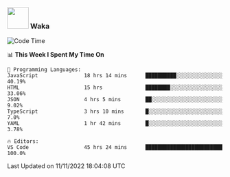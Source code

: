 ### <img src="https://media.giphy.com/media/VgCDAzcKvsR6OM0uWg/giphy.gif" width="50"> Waka

  <!--START_SECTION:waka-->
![Code Time](http://img.shields.io/badge/Code%20Time-1%2C069%20hrs%2022%20mins-blue)

📊 **This Week I Spent My Time On** 

```text
💬 Programming Languages: 
JavaScript               18 hrs 14 mins      ██████████░░░░░░░░░░░░░░░   40.19% 
HTML                     15 hrs              ████████░░░░░░░░░░░░░░░░░   33.06% 
JSON                     4 hrs 5 mins        ██░░░░░░░░░░░░░░░░░░░░░░░   9.02% 
TypeScript               3 hrs 10 mins       █░░░░░░░░░░░░░░░░░░░░░░░░   7.0% 
YAML                     1 hr 42 mins        █░░░░░░░░░░░░░░░░░░░░░░░░   3.78%

🔥 Editors: 
VS Code                  45 hrs 24 mins      █████████████████████████   100.0%

```


 Last Updated on 11/11/2022 18:04:08 UTC
<!--END_SECTION:waka-->
